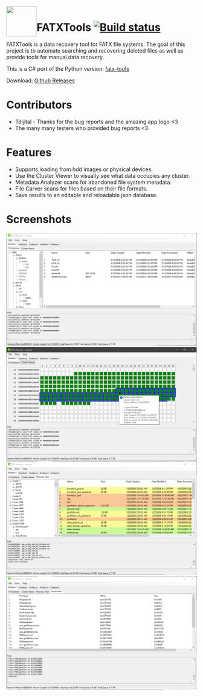 <img align="left" width="80" height="80" src="FATXTools/appicon.ico">

# FATXTools [![Build status](https://ci.appveyor.com/api/projects/status/ua22jsn54pr1398c/branch/master?svg=true)](https://ci.appveyor.com/project/aerosoul94/fatxtools/build/artifacts)
FATXTools is a data recovery tool for FATX file systems. The goal of this project is to automate searching and recovering deleted files as well as provide tools for manual data recovery.

This is a C# port of the Python version: [fatx-tools](https://github.com/aerosoul94/fatx-tools)

Download: [Github Releases](https://github.com/aerosoul94/FATXTools/releases)

# Contributors
* Tdijital - Thanks for the bug reports and the amazing app logo <3
* The many many testers who provided bug reports <3

# Features
* Supports loading from hdd images or physical devices.
* Use the Cluster Viewer to visually see what data occupies any cluster.
* Metadata Analyzer scans for abandoned file system metadata.
* File Carver scans for files based on their file formats.
* Save results to an editable and reloadable json database.

# Screenshots
![](Screenshots/FATXTools_2020-10-26_11-03-21.png)
![](Screenshots/FATXTools_2020-10-26_11-04-26.png)
![](Screenshots/FATXTools_2020-10-26_11-07-02.png)
![](Screenshots/FATXTools_2020-10-26_11-09-07.png)
